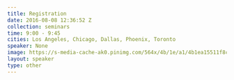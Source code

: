 ```yaml
---
title: Registration
date: 2016-08-08 12:36:52 Z
collection: seminars
time: 9:00 - 9:45
cities: Los Angeles, Chicago, Dallas, Phoenix, Toronto
speaker: None
image: https://s-media-cache-ak0.pinimg.com/564x/4b/1e/a1/4b1ea15511f8c2f539c4af42b6d2f5c7.jpg
layout: speaker
type: other
---
```

